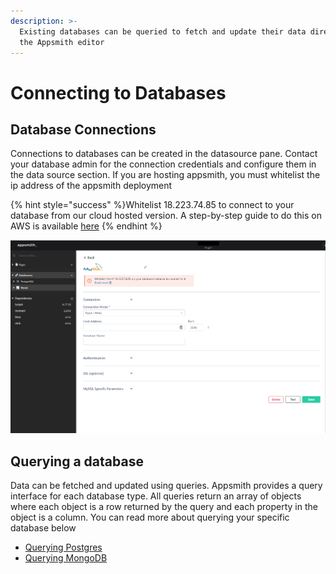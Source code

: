 ```yaml
---
description: >-
  Existing databases can be queried to fetch and update their data directly from
  the Appsmith editor
---
```


# Connecting to Databases

## Database Connections

Connections to databases can be created in the datasource pane. Contact your database admin for the connection credentials and configure them in the data source section. If you are hosting appsmith, you must whitelist the ip address of the appsmith deployment

{% hint style="success" %}Whitelist 18.223.74.85 to connect to your database from our cloud hosted version. A step-by-step guide to do this on AWS is available [here](aws-whitelist.md) {% endhint %}

![Click to expand](../../.gitbook/assets/datasource-connection.png)

## Querying a database

Data can be fetched and updated using queries. Appsmith provides a query interface for each database type. All queries return an array of objects where each object is a row returned by the query and each property in the object is a column. You can read more about querying your specific database below

* [Querying Postgres](querying-postgres.md)
* [Querying MongoDB](querying-mongodb/)

